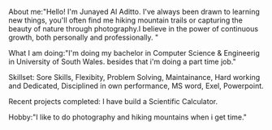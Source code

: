 About me:"Hello! I'm Junayed Al Aditto. I've always been drawn to learning new things, you'll often find me hiking mountain trails or capturing the beauty of nature through photography.I believe in the power of continuous growth, both personally and professionally. " 


What I am doing:"I'm doing my bachelor in Computer Science & Engineerig in University of South Wales. besides that i'm doing a part time job." 


Skillset: Sore Skills, Flexibity, Problem Solving, Maintainance, Hard working and Dedicated, Disciplined in own performance, MS word, Exel, Powerpoint. 

 
Recent projects completed: I have build a Scientific Calculator. 


Hobby:"I like to do photography and hiking mountains when i get time." 

